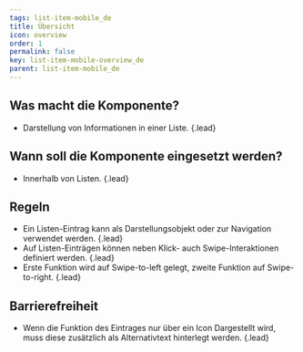 ```yaml
---
tags: list-item-mobile_de
title: Übersicht
icon: overview
order: 1
permalink: false  
key: list-item-mobile-overview_de
parent: list-item-mobile_de
---
```


## Was macht die Komponente?
*   Darstellung von Informationen in einer Liste. {.lead}

## Wann soll die Komponente eingesetzt werden?
*   Innerhalb von Listen. {.lead}

## Regeln
*   Ein Listen-Eintrag kann als Darstellungsobjekt oder zur Navigation verwendet werden. {.lead}
*   Auf Listen-Einträgen können neben Klick- auch Swipe-Interaktionen definiert werden. {.lead}
*   Erste Funktion wird auf Swipe-to-left gelegt, zweite Funktion auf Swipe-to-right. {.lead}

## Barrierefreiheit
* Wenn die Funktion des Eintrages nur über ein Icon Dargestellt wird, muss diese zusätzlich als Alternativtext hinterlegt werden. {.lead}